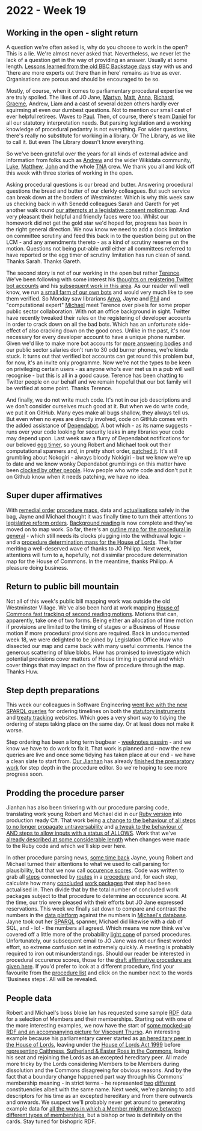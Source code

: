 # 2022 - Week 19

## Working in the open - slight return

A question we're often asked is, why do you choose to work in the open? This is a lie. We're almost never asked that. Nevertheless, we never let the lack of a question get in the way of providing an answer. Usually at some length. [Lessons learned from the old BBC Backstage days](https://smethur.st/posts/176135863) stay with us and 'there are more experts out there than in here' remains as true as ever. Organisations are porous and should be encouraged to be so.

Mostly, of course, when it comes to parliamentary procedural expertise we are truly spoiled. The likes of JO Jane, [Martyn](https://twitter.com/martynpatrick), [Matt](https://twitter.com/MattKorris), [Anna](https://twitter.com/LoogaGirl), [Richard](https://twitter.com/Richard24235966), [Graeme](https://twitter.com/woodstockjag), Andrew, Liam and a cast of several dozen others hardly ever squirming at even our dumbest questions. Not to mention our small cast of ever helpful retirees. Waves to [Paul](https://twitter.com/CourtenayIlbert). Then, of course, there's team:[Daniel](https://twitter.com/DgLimited) for all our statutory interpretation needs. But parsing legislation and a working knowledge of procedural pedantry is not everything. For wider questions, there's really no substitute for working in a library. Or The Library, as we like to call it. But even The Library doesn't know everything.

So we've been grateful over the years for all kinds of external advice and information from folks such as [Andrew](https://twitter.com/generalising) and the wider Wikidata community, [Luke](https://twitter.com/Lenorbury), [Matthew](https://twitter.com/mattwadd), [John](https://twitter.com/johnlsheridan) and the whole [TNA](https://www.nationalarchives.gov.uk/) crew. We thank you all and kick off this week with three stories of working in the open.

Asking procedural questions is our bread and butter. Answering procedural questions the bread and butter of our clerkly colleagues. But such service can break down at the borders of Westminster. Which is why this week saw us checking back in with Senedd colleagues Sarah and Gareth for yet another walk round [our attempts at a legislative consent motion map](https://ukparliament.github.io/ontologies/procedure/maps/legislation/primary/public-bills/components/devolved-legislature-consent/senedd-cymru/senedd-cymru-consent.pdf). And very pleasant their helpful and friendly faces were too. Whilst our homework did not get the gold star we'd hoped for, progress has been in the right general direction. We now know we need to add a clock limitation on committee scrutiny and feed this back in to the question being put on the LCM - and any amendments thereto - as a kind of scrutiny reserve on the motion. Questions not being put-able until either all committees referred to have reported or the egg timer of scrutiny limitation has run clean of sand. Thanks Sarah. Thanks Gareth.

The second story is not of our working in the open but rather [Terence](https://twitter.com/edent). We've been following with some interest his [thoughts on registering Twitter bot accounts](https://shkspr.mobi/blog/2021/08/rethinking-twitter-verification/) and his [subsequent work in this area](https://shkspr.mobi/blog/2021/09/twitter-trialling-bot-account-identification/). As our reader will well know, we run [a small farm of our own bots](https://twitter.com/i/lists/1516473326448918537/members) and would very much like to see them verified. So Monday saw librarians [Anya](https://twitter.com/bitten_), Jayne and [Phil](https://twitter.com/philbgorman) and "computational expert" [Michael](https://twitter.com/fantasticlife) meet Terence over pixels for some proper public sector collaboration. With not an office background in sight. Twitter have recently tweaked their rules on the registering of developer accounts in order to crack down on all the bad bots. Which has an unfortunate side-effect of also cracking down on the good ones. Unlike in the past, it's now necessary for every developer account to have a unique phone number. Given we'd like to make more bot accounts for [more answering bodies](https://written-questions.herokuapp.com/answering-bodies) and our public sector salaries don't run to 30 odd burner phones, we're kinda stuck. It turns out that verified bot accounts can get round this problem but, for now, it's an invite only programme. Now we're not the types to be keen on privileging certain users - as anyone who's ever met us in a pub will well recognise - but this is all in a good cause. Terence has been chatting to Twitter people on our behalf and we remain hopeful that our bot family will be verified at some point. Thanks Terence. 

And finally, we do not write much code. It's not in our job descriptions and we don't consider ourselves much good at it. But when we do write code, we put it on GitHub. Many eyes make all bugs shallow, they always tell us. But even when no eyes are directly involved, code on GitHub comes with the added assistance of [Dependabot](https://github.com/dependabot). A bot which - as its name suggests - runs over your code looking for security leaks in any libraries your code may depend upon. Last week saw a flurry of Dependabot notifications for our beloved [egg timer](https://parliament-calendar.herokuapp.com/), so young Robert and Michael took out their computational spanners and, in pretty short order, [patched it](https://trello.com/c/6ebktO15/439-patch-egg-timer). It's still grumbling about Nokogiri - always bloody Nokigiri - but we know we're up to date and we know wonky Dependabot grumblings on this matter have been [clocked by other people](https://github.com/github/feedback/discussions/15647). How people who write code and don't put it on Github know when it needs patching, we have no idea.

## Super duper affirmatives

With [remedial order](https://www.parliament.uk/site-information/glossary/remedial-orders/) [procedure maps](https://ukparliament.github.io/ontologies/procedure/maps/legislation/secondary/statutory-instruments/super-affirmative-procedures/#remedial-orders), data and [actualisations](https://ukparliament.github.io/ontologies/procedure/procedure-ontology.html#d4e334) safely in the bag, Jayne and Michael thought it was finally time to turn their attentions to [legislative reform orders](https://www.parliament.uk/site-information/glossary/legislative-reform-orders/). [Background reading](https://trello.com/c/nauc1Bnz/441-legislative-reform-orders-background-reading) is now complete and they've moved on to map work. So far, there's an [outline map for the procedural in general](https://ukparliament.github.io/ontologies/procedure/maps/legislation/secondary/statutory-instruments/super-affirmative-procedures/legislative-reform-orders/legislative-reform-order.pdf) - which still needs its clocks plugging into the withdrawal logic - and a [procedure determination maps for the House of Lords](https://ukparliament.github.io/ontologies/procedure/maps/legislation/secondary/statutory-instruments/super-affirmative-procedures/legislative-reform-orders/components/lords/procedure-determination/procedure-determination.pdf). The latter meriting a well-deserved wave of thanks to JO Philipp. Next week, attentions will turn to a, hopefully, not dissimilar procedure determination map for the House of Commons. In the meantime, thanks Philipp. A pleasure doing business.

## Return to public bill mountain

Not all of this week's public bill mapping work was outside the old Westminster Village. We've also been hard at work mapping [House of Commons fast tracking of second reading motions](https://ukparliament.github.io/ontologies/procedure/maps/legislation/primary/public-bills/components/commons/fast-track-second-reading/fast-track-second-reading.pdf). Motions that can, apparently, take one of two forms. Being either an allocation of time motion if provisions are limited to the timing of stages or a Business of House motion if more procedural provisions are required. Back in undocumented week 18, we were delighted to be joined by Legislation Office Huw who dissected our map and came back with many useful comments. Hence the generous scattering of blue blobs. Huw has promised to investigate which potential provisions cover matters of House timing in general and which cover things that may impact on the flow of procedure through the map. Thanks Huw.

## Step depth preparations

This week our colleagues in Software Engineering [went live with the new SPARQL queries](https://trello.com/c/b8geZ7XE/284-se-deploy-new-sparql-query) for ordering timelines on both the [statutory instruments](https://statutoryinstruments.parliament.uk/) and [treaty tracking](https://treaties.parliament.uk/) websites. Which goes a very short way to tidying the ordering of steps taking place on the same day. Or at least does not make it worse.

Step ordering has been a long term bugbear - [weeknotes passim](https://ukparliament.github.io/ontologies/meta/weeknotes/2022/17/#step-depth-preparations) - and we know we have to do work to fix it. That work is planned and - now the new queries are live and once some tidying has taken place at our end - we have a clean slate to start from. [Our Jianhan](https://twitter.com/jianhanzhu) has already [finished the preparatory work](https://trello.com/c/mDFeTGH6/91-preparing-for-step-depth-in-procedure-live) for step depth in the procedure editor. So we're hoping to see more progress soon.

## Prodding the procedure parser

Jianhan has also been tinkering with our procedure parsing code, translating work young Robert and Michael did in our [Ruby version](https://parliamentary-procedures.herokuapp.com/meta/comments) into production ready C#. That work being [a change to the behaviour of all steps to no longer propagate untraversability](https://trello.com/c/lp0qM7Dw/83-change-the-behaviour-of-all-steps-to-no-longer-propagate-untraversability) and [a tweak to the behaviour of AND steps to allow inputs with a status of ALLOWS](https://trello.com/c/lp0qM7Dw/83-change-the-behaviour-of-all-steps-to-no-longer-propagate-untraversability). Work that we've [already described at some considerable length](https://ukparliament.github.io/ontologies/meta/weeknotes/2022/16/#problematic-procedure-parsing---or-the-impenetrable-bit-in-the-middle) when changes were made to the Ruby code and which we'll skip over here.

In other procedure parsing news, [some time back](https://ukparliament.github.io/ontologies/meta/weeknotes/2022/05/#procedure-parsing-progress) Jayne, young Robert and Michael turned their attentions to what we used to call parsing for plausibility, but that we now call [occurence scores](https://ukparliament.github.io/ontologies/procedure/maps/meta/design-notes/#what-is-possible-and-what-is-plausible). Code was written to grab all [steps](https://ukparliament.github.io/ontologies/procedure/procedure-ontology.html#d4e175) connected by [routes](https://ukparliament.github.io/ontologies/procedure/procedure-ontology.html#d4e164) in a [procedure](https://ukparliament.github.io/ontologies/procedure/procedure-ontology.html#d4e153) and, for each step, calculate how many [concluded](https://ukparliament.github.io/ontologies/procedure/maps/meta/design-notes/#procedure-conclusion) [work packages](https://ukparliament.github.io/ontologies/procedure/procedure-ontology.html#d4e222) that step had been actualised in. Then divide that by the total number of concluded work packages subject to that procedure to determine an occurence score. At the time, our trio were pleased with their efforts but JO Jane expressed reservations. This week we finally sat down to compare and contrast the numbers in the [data platform](https://api.parliament.uk/) against the numbers in [Michael's database](https://parliamentary-procedures.herokuapp.com/procedures). Jayne took out her [SPARQL](https://en.wikipedia.org/wiki/SPARQL) spanner, Michael did likewise with a dab of SQL, and - lo! - the numbers all agreed. Which means we now think we've covered off a little more of the probability [light cone](https://en.wikipedia.org/wiki/Light_cone) of parsed procedures. Unfortunately, our subsequent email to JO Jane was not our finest worded effort, so extreme confusion set in extremely quickly. A meeting is probably required to iron out misunderstandings. Should our reader be interested in procedural occurence scores, those for the [draft affirmative procedure are given here](https://parliamentary-procedures.herokuapp.com/procedures/3/steps). If you'd prefer to look at a different procedure, find your favourite from the [procedure list](https://parliamentary-procedures.herokuapp.com/procedures) and click on the number next to the words 'Business steps'. All will be revealed.

## People data

Robert and Michael's boss bloke Ian has requested some sample [RDF](https://en.wikipedia.org/wiki/Resource_Description_Framework) data for a selection of Members and their memberships. Starting out with one of the more interesting examples, we now have the start of [some mocked-up RDF and an accompanying picture for Viscount Thurso](https://github.com/ukparliament/ontologies/tree/master/example-rdf/house-membership/john-thurso). An interesting example because his parliamentary career started as [an hereditary peer in the House of Lords](https://github.com/ukparliament/ontologies/blob/master/example-rdf/house-membership/john-thurso/john-thurso.ttl#L66), leaving under the [House of Lords Act 1999](https://www.legislation.gov.uk/ukpga/1999/34/contents) before [representing Caithness, Sutherland & Easter Ross in the Commons](https://github.com/ukparliament/ontologies/blob/master/example-rdf/house-membership/john-thurso/john-thurso.ttl#L146), losing his seat and rejoining the Lords as an excepted hereditary peer. All made more tricky by the Lords considering Members to be Members during dissolution and the Commons disagreeing for obvious reasons. And by the fact that a boundary change happened part way through his Commons' membership meaning - in strict terms - he represented [two](https://github.com/ukparliament/ontologies/blob/master/example-rdf/house-membership/john-thurso/john-thurso.ttl#L193) [different](https://github.com/ukparliament/ontologies/blob/master/example-rdf/house-membership/john-thurso/john-thurso.ttl#L202) constituencies albeit with the same name. Next week, we're planning to add descriptors for his time as an excepted hereditary and from there outwards and onwards. We suspect we'll probably never get around to generating example data for [all the ways in which a Member might move between different types of memberships](https://github.com/ukparliament/ontologies/blob/master/house-membership/transubstantiations/transubstantiations.pdf), but a bishop or two is definitely on the cards. Stay tuned for bishopric RDF.